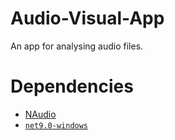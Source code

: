 # Audio-Visual-App
An app for analysing audio files.

# Dependencies
- [NAudio](https://github.com/naudio/NAudio)
- [`net9.0-windows`](https://dotnet.microsoft.com/en-us/download/dotnet/9.0)
